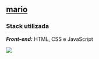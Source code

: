 
## [mario](./mario)

### Stack utilizada
***Front-end:*** HTML, CSS e JavaScript

![](./mario/assets/mockup1.png)

